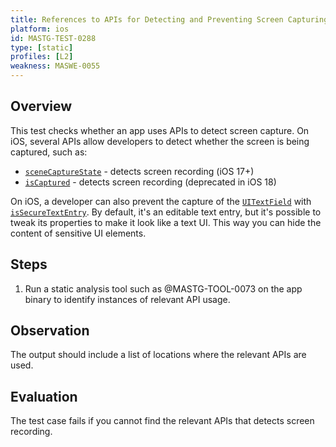 ```yaml
---
title: References to APIs for Detecting and Preventing Screen Capturing
platform: ios
id: MASTG-TEST-0288
type: [static]
profiles: [L2]
weakness: MASWE-0055
---
```


## Overview

This test checks whether an app uses APIs to detect screen capture. On iOS, several APIs allow developers to detect whether the screen is being captured, such as:

- [`sceneCaptureState`](https://developer.apple.com/documentation/uikit/uitraitcollection/scenecapturestate) - detects screen recording (iOS 17+)
- [`isCaptured`](https://developer.apple.com/documentation/uikit/uiscreen/iscaptured) - detects screen recording (deprecated in iOS 18)

On iOS, a developer can also prevent the capture of the [`UITextField`](https://developer.apple.com/documentation/uikit/uitextfield) with [`isSecureTextEntry`](https://developer.apple.com/documentation/uikit/uitextinputtraits/issecuretextentry). By default, it's an editable text entry, but it's possible to tweak its properties to make it look like a text UI. This way you can hide the content of sensitive UI elements.

## Steps

1. Run a static analysis tool such as @MASTG-TOOL-0073 on the app binary to identify instances of relevant API usage.

## Observation

The output should include a list of locations where the relevant APIs are used.

## Evaluation

The test case fails if you cannot find the relevant APIs that detects screen recording.
